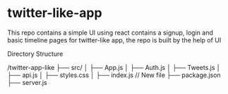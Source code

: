 # twitter-like-app

This repo contains a simple UI using react contains a signup, login and basic timeline pages for twitter-like app, the repo is built by the help of UI

Directory Structure 

/twitter-app-like
├── src/
│   ├── App.js
│   ├── Auth.js
│   ├── Tweets.js
│   ├── api.js
│   ├── styles.css
│   ├── index.js  // New file
├── package.json
├── server.js

# 
